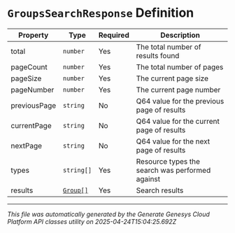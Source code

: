 # `GroupsSearchResponse` Definition

| Property | Type | Required | Description |
|----------|------|----------|-------------|
| total | `number` | Yes | The total number of results found |
| pageCount | `number` | Yes | The total number of pages |
| pageSize | `number` | Yes | The current page size |
| pageNumber | `number` | Yes | The current page number |
| previousPage | `string` | No | Q64 value for the previous page of results |
| currentPage | `string` | No | Q64 value for the current page of results |
| nextPage | `string` | No | Q64 value for the next page of results |
| types | `string[]` | Yes | Resource types the search was performed against |
| results | [`Group[]`](group-definition.md) | Yes | Search results |

---

*This file was automatically generated by the Generate Genesys Cloud Platform API classes utility on 2025-04-24T15:04:25.692Z*